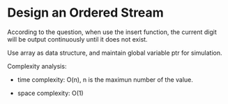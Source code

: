# Design an Ordered Stream

According to the question, when use the insert function, the current digit will be output continuously until it does not exist.

Use array as data structure, and maintain global variable ptr for simulation.

Complexity analysis:
- time complexity: O(n),  n is the maximun number of the value.

- space complexity: O(1)


